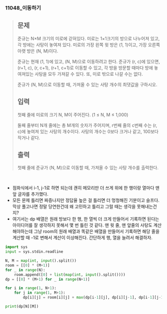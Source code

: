 ### 11048_이동하기

> ## 문제
>
> 준규는 N×M 크기의 미로에 갇혀있다. 미로는 1×1크기의 방으로 나누어져 있고, 각 방에는 사탕이 놓여져 있다. 미로의 가장 왼쪽 윗 방은 (1, 1)이고, 가장 오른쪽 아랫 방은 (N, M)이다.
>
> 준규는 현재 (1, 1)에 있고, (N, M)으로 이동하려고 한다. 준규가 (r, c)에 있으면, (r+1, c), (r, c+1), (r+1, c+1)로 이동할 수 있고, 각 방을 방문할 때마다 방에 놓여져있는 사탕을 모두 가져갈 수 있다. 또, 미로 밖으로 나갈 수는 없다.
>
> 준규가 (N, M)으로 이동할 때, 가져올 수 있는 사탕 개수의 최댓값을 구하시오.
>
> ## 입력
>
> 첫째 줄에 미로의 크기 N, M이 주어진다. (1 ≤ N, M ≤ 1,000)
>
> 둘째 줄부터 N개 줄에는 총 M개의 숫자가 주어지며, r번째 줄의 c번째 수는 (r, c)에 놓여져 있는 사탕의 개수이다. 사탕의 개수는 0보다 크거나 같고, 100보다 작거나 같다.
>
> ## 출력
>
> 첫째 줄에 준규가 (N, M)으로 이동할 때, 가져올 수 있는 사탕 개수를 출력한다.

<br>

- 점화식에서 i-1, j-1로 하면 되는데 괜히 메모리만 더 쓰게 위에 한 행이랑 열마다 맨 앞 글자를 추가했다.
- 모든 문제 틀리면 짜증나지만 정답율 높은 걸 틀리면 더 멍청해진 기분이고 슬프다. 막상 풀고나면 정말 당연한건데 왜 고민하고 틀리고 그럴 때는 생각을 못해내는건지?
- 여기서는 dp 배열은 원래 방보다 한 행, 한 열씩 더 크게 만들어서 기록하면 된다는 아이디어를 잘 생각하지 못해서 몇 번 틀린 것 같다. 맨 윗 줄, 맨 앞줄의 사탕도 계산 해야하는데 그냥 room의 원래 배열과 똑같은 배열을 만들어서 기록하면 해당 줄을 계산할 때 -1로 변해서 계산이 이상해진다. 간단하게 행, 열을 늘려서 해결하자.

```python
import sys
input = sys.stdin.readline

N, M = map(int, input().split())
room = [[0] * (M+1)]
for _ in range(N):
    room.append([0] + list(map(int, input().split())))
dp = [[0] * (M+1) for _ in range(N+1)]

for i in range(1, N+1):
    for j in range(1, M+1):
        dp[i][j] = room[i][j] + max(dp[i-1][j], dp[i][j-1], dp[i-1][j-1])

print(dp[N][M])
```

